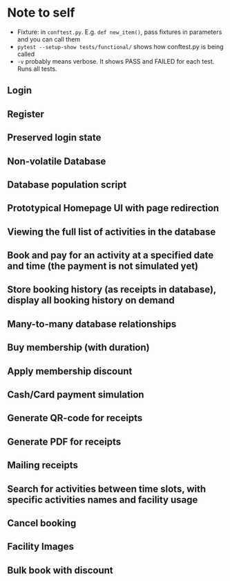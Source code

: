 # Note to self
* Fixture: in `conftest.py`. E.g. `def new_item()`, pass fixtures in parameters and you can call them
* `pytest --setup-show tests/functional/` shows how conftest.py is being called
* `-v` probably means verbose. It shows PASS and FAILED for each test. Runs all tests.

## Login

## Register

## Preserved login state

## Non-volatile Database

## Database population script

## Prototypical Homepage UI with page redirection

## Viewing the full list of activities in the database

## Book and pay for an activity at a specified date and time (the payment is not simulated yet)

## Store booking history (as receipts in database), display all booking history on demand

## Many-to-many database relationships

## Buy membership (with duration)

## Apply membership discount

## Cash/Card payment simulation

## Generate QR-code for receipts

## Generate PDF for receipts

## Mailing receipts

## Search for activities between time slots, with specific activities names and facility usage

## Cancel booking

## Facility Images

## Bulk book with discount
